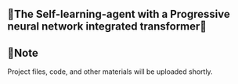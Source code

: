 🤖The Self-learning-agent with a Progressive neural network integrated transformer🤖
-

📒Note
-
Project files, code, and other materials will be uploaded shortly.
